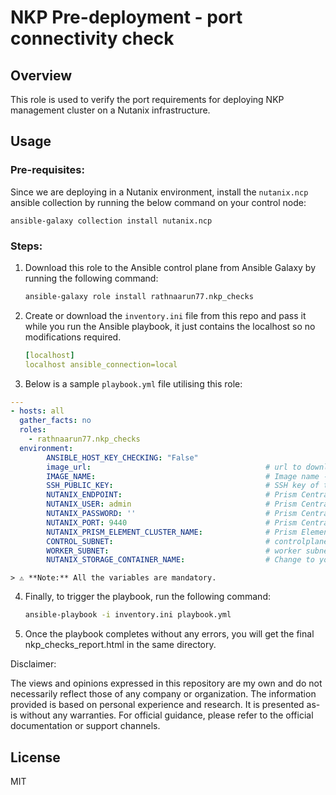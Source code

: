 # NKP Pre-deployment - port connectivity check 

## Overview
This role is used to verify the port requirements for deploying NKP management cluster on a Nutanix infrastructure.


## Usage

### Pre-requisites:
Since we are deploying in a Nutanix environment, install the `nutanix.ncp` ansible collection by running the below command on your control node:  

    ansible-galaxy collection install nutanix.ncp

### Steps:
1. Download this role to the Ansible control plane from Ansible Galaxy by running the following command:
    ```sh
    ansible-galaxy role install rathnaarun77.nkp_checks
    ```

2. Create or download the `inventory.ini` file from this repo and pass it while you run the Ansible playbook, it just contains the localhost so no modifications required.
   ```yaml
   [localhost]
   localhost ansible_connection=local
   ```

3. Below is a sample `playbook.yml` file utilising this role:
```yaml
---
- hosts: all
  gather_facts: no
  roles:
    - rathnaarun77.nkp_checks
  environment:
        ANSIBLE_HOST_KEY_CHECKING: "False"
        image_url:                                       # url to download image from nutanix portal 
        IMAGE_NAME:                                      # Image name - corresponding to the above url
        SSH_PUBLIC_KEY:                                  # SSH key of the local machine,used by ansible to connect to the test VM
        NUTANIX_ENDPOINT:                                # Prism Central IP address
        NUTANIX_USER: admin                              # Prism Central username
        NUTANIX_PASSWORD: ''                             # Prism Central password
        NUTANIX_PORT: 9440                               # Prism Central port (default: 9440)                                          
        NUTANIX_PRISM_ELEMENT_CLUSTER_NAME:              # Prism Element cluster name - Ex: PHX-POC207
        CONTROL_SUBNET:                                  # controlplane subnet name
        WORKER_SUBNET:                                   # worker subnet name
        NUTANIX_STORAGE_CONTAINER_NAME:                  # Change to your preferred Prism storage container
```

    > ⚠️ **Note:** All the variables are mandatory.

4. Finally, to trigger the playbook, run the following command:
    ```sh
    ansible-playbook -i inventory.ini playbook.yml
    ```

5. Once the playbook completes without any errors, you will get the final nkp_checks_report.html in the same directory.

Disclaimer:

The views and opinions expressed in this repository are my own and do not necessarily reflect those of any company or organization. The information provided is based on personal experience and research. It is presented as-is without any warranties. For official guidance, please refer to the official documentation or support channels.

## License
MIT